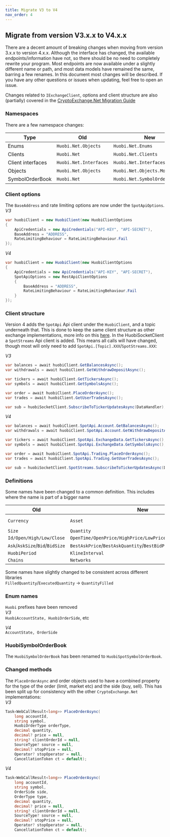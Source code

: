 ```yaml
---
title: Migrate V3 to V4
nav_order: 4
---
```


## Migrate from version V3.x.x to V4.x.x

There are a decent amount of breaking changes when moving from version 3.x.x to version 4.x.x. Although the interface has changed, the available endpoints/information have not, so there should be no need to completely rewrite your program.
Most endpoints are now available under a slightly different name or path, and most data models have remained the same, barring a few renames.
In this document most changes will be described. If you have any other questions or issues when updating, feel free to open an issue.

Changes related to `IExchangeClient`, options and client structure are also (partially) covered in the [CryptoExchange.Net Migration Guide](https://jkorf.github.io/CryptoExchange.Net/Migration%20Guide.html)

### Namespaces
There are a few namespace changes:  

|Type|Old|New|
|----|---|---|
|Enums|`Huobi.Net.Objects`|`Huobi.Net.Enums`  |
|Clients|`Huobi.Net`|`Huobi.Net.Clients`  |
|Client interfaces|`Huobi.Net.Interfaces`|`Huobi.Net.Interfaces.Clients`  |
|Objects|`Huobi.Net.Objects`|`Huobi.Net.Objects.Models`  |
|SymbolOrderBook|`Huobi.Net`|`Huobi.Net.SymbolOrderBooks`|

### Client options
The `BaseAddress` and rate limiting options are now under the `SpotApiOptions`.  
*V3*
```csharp
var huobiClient = new HuobiClient(new HuobiClientOptions
{
	ApiCredentials = new ApiCredentials("API-KEY", "API-SECRET"),
	BaseAddress = "ADDRESS",
	RateLimitingBehaviour = RateLimitingBehaviour.Fail
});
```

*V4*
```csharp
var huobiClient = new HuobiClient(new HuobiClientOptions
{
	ApiCredentials = new ApiCredentials("API-KEY", "API-SECRET"),
	SpotApiOptions = new RestApiClientOptions
	{
		BaseAddress = "ADDRESS",
		RateLimitingBehaviour = RateLimitingBehaviour.Fail
	}
});
```

### Client structure
Version 4 adds the `SpotApi` Api client under the `HuobiClient`, and a topic underneath that. This is done to keep the same client structure as other exchange implementations, more info on this [here](https://github.com/Jkorf/CryptoExchange.Net/wiki/Clients).
In the HuobiSocketClient a `SpotStreams` Api client is added. This means all calls will have changed, though most will only need to add `SpotApi.[Topic].XXX`/`SpotStreams.XXX`:

*V3*
```csharp
var balances = await huobiClient.GetBalancesAsync();
var withdrawals = await huobiClient.GetWithdrawDepositAsync();

var tickers = await huobiClient.GetTickersAsync();
var symbols = await huobiClient.GetSymbolsAsync();

var order = await huobiClient.PlaceOrderAsync();
var trades = await huobiClient.GetUserTradesAsync();

var sub = huobiSocketClient.SubscribeToTickerUpdatesAsync(DataHandler);
```

*V4*  
```csharp
var balances = await huobiClient.SpotApi.Account.GetBalancesAsync();
var withdrawals = await huobiClient.SpotApi.Account.GetWithdrawDepositAsync();

var tickers = await huobiClient.SpotApi.ExchangeData.GetTickersAsync();
var symbols = await huobiClient.SpotApi.ExchangeData.GetSymbolsAsync();

var order = await huobiClient.SpotApi.Trading.PlaceOrderAsync();
var trades = await huobiClient.SpotApi.Trading.GetUserTradesAsync();

var sub = huobiSocketClient.SpotStreams.SubscribeToTickerUpdatesAsync(DataHandler);
```

### Definitions
Some names have been changed to a common definition. This includes where the name is part of a bigger name  

|Old|New||
|----|---|---|
|`Currency`|`Asset`|`GetCurrenciesAndChainsAsync()` -> `GetAssetDetailsAsync()`|
|`Size`|`Quantity`||
|`Id/Open/High/Low/Close`|`OpenTime/OpenPrice/HighPrice/LowPrice/ClosePrice`||
|`Ask`/`AskSize`/`Bid`/`BidSize`|`BestAskPrice`/`BestAskQuantity`/`BestBidPrice`/`BestBidQuantity`||
|`HuobiPeriod`|`KlineInterval`||
|`Chains`|`Networks`||

Some names have slightly changed to be consistent across different libraries   
`FilledQuantity`/`ExecutedQuantity` -> `QuantityFilled`  

### Enum names
`Huobi` prefixes have been removed  
*V3*  
`HuobiAccountState, HuobiOrderSide`, etc  

*V4*  
`AccountState, OrderSide`

### HuobiSymbolOrderBook
The `HuobiSymbolOrderBook` has been renamed to `HuobiSpotSymbolOrderBook`.

### Changed methods
The `PlaceOrderAsync` and order objects used to have a combined property for the type of the order (limit, market etc) and the side (buy, sell). This has been split up for consistency with the other `CryptoExchange.Net` implementations:  
*V3*
```csharp
Task<WebCallResult<long>> PlaceOrderAsync(
	long accountId, 
	string symbol, 
	HuobiOrderType orderType, 
	decimal quantity, 
	decimal? price = null, 
	string? clientOrderId = null, 
	SourceType? source = null, 
	decimal? stopPrice = null, 
	Operator? stopOperator = null, 
	CancellationToken ct = default);
```
*V4*
```csharp
Task<WebCallResult<long>> PlaceOrderAsync(
	long accountId, 
	string symbol, 
	OrderSide side, 
	OrderType type, 
	decimal quantity, 
	decimal? price = null, 
	string? clientOrderId = null, 
	SourceType? source = null, 
	decimal? stopPrice = null, 
	Operator? stopOperator = null, 
	CancellationToken ct = default);
```


